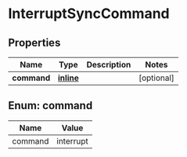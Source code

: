 
# InterruptSyncCommand

## Properties
Name | Type | Description | Notes
------------ | ------------- | ------------- | -------------
**command** | [**inline**](#CommandEnum) |  |  [optional]


<a name="CommandEnum"></a>
## Enum: command
Name | Value
---- | -----
command | interrupt



